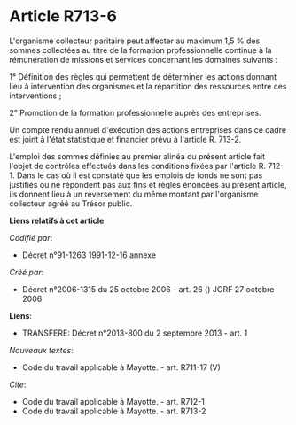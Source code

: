 # Article R713-6

L'organisme collecteur paritaire peut affecter au maximum 1,5 % des sommes collectées au titre de la formation
professionnelle continue à la rémunération de missions et services concernant les domaines suivants :

1° Définition des règles qui permettent de déterminer les actions donnant lieu à intervention des organismes et la
répartition des ressources entre ces interventions ;

2° Promotion de la formation professionnelle auprès des entreprises.

Un compte rendu annuel d'exécution des actions entreprises dans ce cadre est joint à l'état statistique et financier prévu à
l'article R. 713-2.

L'emploi des sommes définies au premier alinéa du présent article fait l'objet de contrôles effectués dans les conditions
fixées par l'article R. 712-1. Dans le cas où il est constaté que les emplois de fonds ne sont pas justifiés ou ne répondent
pas aux fins et règles énoncées au présent article, ils donnent lieu à un reversement du même montant par l'organisme
collecteur agréé au Trésor public.

**Liens relatifs à cet article**

_Codifié par_:

  - Décret n°91-1263 1991-12-16 annexe

_Créé par_:

  - Décret n°2006-1315 du 25 octobre 2006 - art. 26 () JORF 27 octobre 2006

**Liens**:

  - TRANSFERE: Décret n°2013-800 du 2 septembre 2013 - art. 1

_Nouveaux textes_:

  - Code du travail applicable à Mayotte. - art. R711-17 (V)

_Cite_:

  - Code du travail applicable à Mayotte. - art. R712-1
  - Code du travail applicable à Mayotte. - art. R713-2
